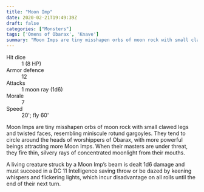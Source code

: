 ```yaml
---
title: "Moon Imp"
date: 2020-02-21T19:49:39Z
draft: false
categories: ["Monsters"]
tags: ['Omens of Obarax', 'Knave']
summary: "Moon Imps are tiny misshapen orbs of moon rock with small clawed legs and twisted faces, resembling miniscule rotund gargoyles. They tend to circle around the heads of worshippers of Obarax, with more powerful beings attracting more Moon Imps."
---
```


<div class="monster__stat-block">
  <dl>
    <dt>Hit dice</dt>
    <dd>1 (8 HP)</dd>
    <dt>Armor defence</dt>
    <dd>12</dd>
    <dt>Attacks</dt>
    <dd>1 moon ray (1d6)</dd>
    <dt>Morale</dt>
    <dd>7</dd>
    <dt>Speed</dt>
    <dd>20'; fly 60'</dd>
  </dl>
</div>

<div class="monster__description">
  Moon Imps are tiny misshapen orbs of moon rock with small clawed legs and twisted faces, resembling miniscule rotund gargoyles. They tend to circle around the heads of worshippers of Obarax, with more powerful beings attracting more Moon Imps. When their masters are under threat, they fire thin, silvery rays of concentrated moonlight from their mouths.
  
  A living creature struck by a Moon Imp’s beam is dealt 1d6 damage and must succeed in a DC 11 Intelligence saving throw or be dazed by keening whispers and flickering lights, which incur disadvantage on all rolls until the end of their next turn.
</div>